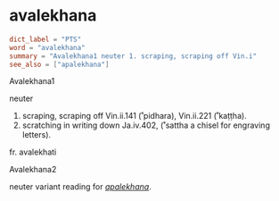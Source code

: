 # avalekhana

``` toml
dict_label = "PTS"
word = "avalekhana"
summary = "Avalekhana1 neuter 1. scraping, scraping off Vin.i"
see_also = ["apalekhana"]
```

Avalekhana1

neuter

1. scraping, scraping off Vin.ii.141 (˚pidhara), Vin.ii.221 (˚kaṭṭha).
2. scratching in writing down Ja.iv.402, (˚sattha a chisel for engraving letters).

fr. avalekhati

Avalekhana2

neuter variant reading for *[apalekhana](apalekhana.md)*.

